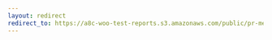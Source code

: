 ```yaml
---
layout: redirect
redirect_to: https://a8c-woo-test-reports.s3.amazonaws.com/public/pr-merge/41156/api/index.html
---
```

